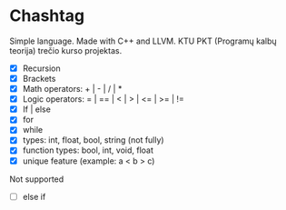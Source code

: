 # Chashtag
Simple language. Made with C++ and LLVM.
KTU PKT (Programų kalbų teorija) trečio kurso projektas.

- [x] Recursion
- [x] Brackets
- [x] Math operators: + | - | / | *
- [x] Logic operators: = | == | < | > | <= | >= | !=
- [x] If | else
- [x] for
- [x] while
- [x] types: int, float, bool, string (not fully)
- [x] function types: bool, int, void, float
- [x] unique feature (example: a < b > c)

Not supported
- [ ] else if
